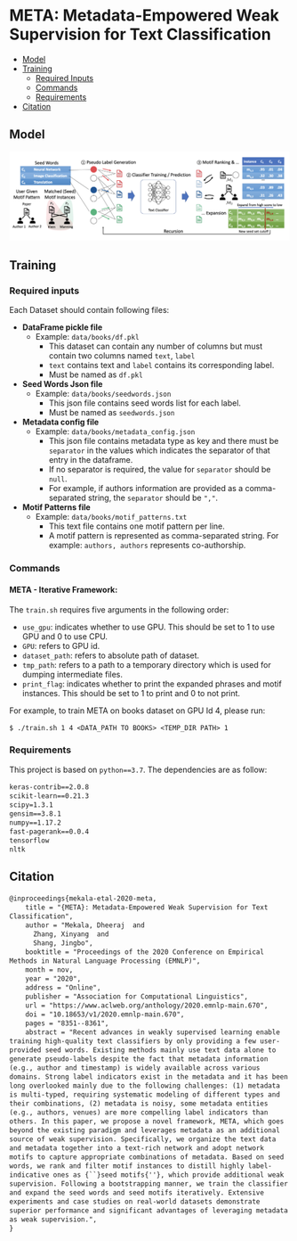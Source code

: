 # META: Metadata-Empowered Weak Supervision for Text Classification

- [Model](#model)
- [Training](#training)
	- [Required Inputs](#required-inputs)
	- [Commands](#commands)
	- [Requirements](#requirements)
- [Citation](#citation)

## Model

![META-Framework](docs/META-overview.png)

## Training

### Required inputs
Each Dataset should contain following files:
- **DataFrame pickle file**
  - Example: ```data/books/df.pkl```
    - This dataset can contain any number of columns but must contain two columns named ```text```, ```label```
    - ```text``` contains text and ```label``` contains its corresponding label.
    - Must be named as ```df.pkl```
- **Seed Words Json file**
  - Example: ```data/books/seedwords.json```
    - This json file contains seed words list for each label.
    - Must be named as ```seedwords.json```
- **Metadata config file**
  - Example: ```data/books/metadata_config.json```
    - This json file contains metadata type as key and there must be `separator` in the values which indicates
    the separator of that entry in the dataframe.
    - If no separator is required, the value for `separator` should be `null`. 
    - For example, if authors information are provided as a comma-separated string, the `separator` should be `","`.
- **Motif Patterns file**
  - Example: ```data/books/motif_patterns.txt```
    - This text file contains one motif pattern per line.
    - A motif pattern is represented as comma-separated string. For example: `authors, authors` represents 
    co-authorship.

### Commands

 #### META - Iterative Framework:
The ```train.sh``` requires five arguments in the following order: 
- ```use_gpu```: indicates whether to use GPU. This should be set to 1 to use GPU and 0 to use CPU.
- ```GPU```: refers to GPU id.
- ```dataset_path```: refers to absolute path of dataset.
- ```tmp_path```: refers to a path to a temporary directory which is used for dumping intermediate files.
- ```print_flag```: indicates whether to print the expanded phrases and motif instances. This should be set to 1
to print and 0 to not print. 

For example, to train META on books dataset on GPU Id 4, please run:
```shell script
$ ./train.sh 1 4 <DATA_PATH TO BOOKS> <TEMP_DIR PATH> 1
```

### Requirements

This project is based on ```python==3.7```. The dependencies are as follow:
```
keras-contrib==2.0.8
scikit-learn==0.21.3
scipy=1.3.1
gensim==3.8.1
numpy==1.17.2
fast-pagerank==0.0.4
tensorflow
nltk
```

## Citation

```
@inproceedings{mekala-etal-2020-meta,
    title = "{META}: Metadata-Empowered Weak Supervision for Text Classification",
    author = "Mekala, Dheeraj  and
      Zhang, Xinyang  and
      Shang, Jingbo",
    booktitle = "Proceedings of the 2020 Conference on Empirical Methods in Natural Language Processing (EMNLP)",
    month = nov,
    year = "2020",
    address = "Online",
    publisher = "Association for Computational Linguistics",
    url = "https://www.aclweb.org/anthology/2020.emnlp-main.670",
    doi = "10.18653/v1/2020.emnlp-main.670",
    pages = "8351--8361",
    abstract = "Recent advances in weakly supervised learning enable training high-quality text classifiers by only providing a few user-provided seed words. Existing methods mainly use text data alone to generate pseudo-labels despite the fact that metadata information (e.g., author and timestamp) is widely available across various domains. Strong label indicators exist in the metadata and it has been long overlooked mainly due to the following challenges: (1) metadata is multi-typed, requiring systematic modeling of different types and their combinations, (2) metadata is noisy, some metadata entities (e.g., authors, venues) are more compelling label indicators than others. In this paper, we propose a novel framework, META, which goes beyond the existing paradigm and leverages metadata as an additional source of weak supervision. Specifically, we organize the text data and metadata together into a text-rich network and adopt network motifs to capture appropriate combinations of metadata. Based on seed words, we rank and filter motif instances to distill highly label-indicative ones as {``}seed motifs{''}, which provide additional weak supervision. Following a bootstrapping manner, we train the classifier and expand the seed words and seed motifs iteratively. Extensive experiments and case studies on real-world datasets demonstrate superior performance and significant advantages of leveraging metadata as weak supervision.",
}
```